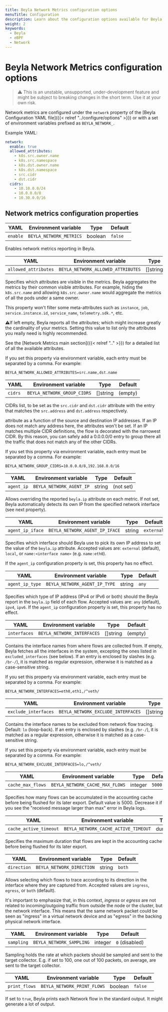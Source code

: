 ```yaml
---
title: Beyla Network Metrics configuration options
menuTitle: Configuration
description: Learn about the configuration options available for Beyla network metrics
weight: 2
keywords:
  - Beyla
  - eBPF
  - Network
---
```


# Beyla Network Metrics configuration options

> ⚠️ This is an unstable, unsupported, under-development feature and might be subject to breaking changes in
> the short term. Use it at your own risk.

Network metrics are configured under the `network` property of the [Beyla Configuration YAML file]({{< relref "../configure/options" >}})
or with a set of environment variables prefixed as `BEYLA_NETWORK_`.

Example YAML:

```yaml
network:
  enable: true
  allowed_attributes:
    - k8s.src.owner.name
    - k8s.src.namespace
    - k8s.dst.owner.name
    - k8s.dst.namespace
    - src.cidr
    - dst.cidr
  cidrs:
    - 10.10.0.0/24
    - 10.0.0.0/8
    - 10.30.0.0/16
```

## Network metrics configuration properties

| YAML     | Environment variable    | Type    | Default |
|----------|-------------------------|---------|---------|
| `enable` | `BEYLA_NETWORK_METRICS` | boolean | `false` |

Enables network metrics reporting in Beyla.

| YAML                 | Environment variable               | Type     | Default |
|----------------------|------------------------------------|----------|---------|
| `allowed_attributes` | `BEYLA_NETWORK_ALLOWED_ATTRIBUTES` | []string | (empty) |

Specifies which attributes are visible in the metrics. Beyla aggregates the metrics
by their common visible attributes. For example, hiding the `k8s.src.name` and allowing
`k8s.src.owner.name` would aggregate the metrics of all the pods under a same owner.

This property won't filter some meta-attributes such as
`instance`, `job`, `service.instance.id`, `service_name`, `telemetry.sdk.*`, etc.

⚠️If left empty, Beyla reports all the attributes; which might increase greatly
the cardinality of your metrics. Setting this value to list only the attributes you
really need is highly recommended.

See the [Network Metrics main section]({{< relref ".." >}}) for a detailed list
of all the available attributes.

If you set this property via environment variable, each entry must be separated by a comma.
For example:

```
BEYLA_NETWORK_ALLOWED_ATTRIBUTES=src.name,dst.name
```

| YAML    | Environment variable        | Type     | Default |
|---------|-----------------------------|----------|---------|
| `cidrs` | `BEYLA_NETWORK_GROUP_CIDRS` | []string | (empty) |

CIDRs list, to be set as the `src.cidr` and `dst.cidr` attribute with the
entry that matches the `src.address` and `dst.address` respectively.

attribute as a function of the source and destination IP addresses.
If an IP does not match any address here, the attributes won't be set.
If an IP matches multiple CIDR definitions, the flow is decorated with the
narrowest CIDR. By this reason, you can safely add a 0.0.0.0/0 entry to group there
all the traffic that does not match any of the other CIDRs.

If you set this property via environment variable, each entry must be separated by a comma.
For example:

```
BEYLA_NETWORK_GROUP_CIDRS=10.0.0.0/8,192.168.0.0/16
```

| YAML       | Environment variable     | Type   | Default   |
|------------|--------------------------|--------|-----------|
| `agent_ip` | `BEYLA_NETWORK_AGENT_IP` | string | (not set) |

Allows overriding the reported `beyla.ip` attribute on each metric. If not set, Beyla
automatically detects its own IP from the specified network interface (see next property).

| YAML             | Environment variable           | Type   | Default    |
|------------------|--------------------------------|--------|------------|
| `agent_ip_iface` | `BEYLA_NETWORK_AGENT_IP_IFACE` | string | `external` |

Specifies which interface should Beyla use to pick its own IP address to set the
value of the `beyla.ip` attribute. Accepted values are: `external` (default), `local`,
or `name:<interface name>` (e.g. `name:eth0`).

If the `agent_ip` configuration property is set, this property has no effect.

| YAML            | Environment variable          | Type   | Default |
|-----------------|-------------------------------|--------|---------|
| `agent_ip_type` | `BEYLA_NETWORK_AGENT_IP_TYPE` | string | `any`   |

Specifies which type of IP address (IPv4 or IPv6 or both) should the Beyla report
in the `beyla.ip` field of each flow. Accepted values are: `any` (default), `ipv4`, `ipv6`.
If the `agent_ip` configuration property is set, this property has no effect.

| YAML         | Environment variable       | Type     | Default |
|--------------|----------------------------|----------|---------|
| `interfaces` | `BEYLA_NETWORK_INTERFACES` | []string | (empty) |

Contains the interface names from where flows are collected from. If empty, Beyla 
fetches all the interfaces in the system, excepting the ones listed in `excluded_interfaces`
(see below). If an entry is enclosed by slashes (e.g. `/br-/`), it is matched as regular expression,
otherwise it is matched as a case-sensitive string.

If you set this property via environment variable, each entry must be separated by a comma.
For example:

```
BEYLA_NETWORK_INTERFACES=eth0,eth1,/^veth/
```

| YAML                 | Environment variable               | Type     | Default |
|----------------------|------------------------------------|----------|---------|
| `exclude_interfaces` | `BEYLA_NETWORK_EXCLUDE_INTERFACES` | []string | `lo`    |

Contains the interface names to be excluded from network flow tracing. Default:
`lo` (loop-back). If an entry is enclosed by slashes (e.g. `/br-/`), it is matched as a regular expression,
otherwise it is matched as a case-sensitive string.

If you set this property via environment variable, each entry must be separated by a comma.
For example:

```
BEYLA_NETWORK_EXCLUDE_INTERFACES=lo,/^veth/
```

| YAML              | Environment variable            | Type    | Default |
|-------------------|---------------------------------|---------|---------|
| `cache_max_flows` | `BEYLA_NETWORK_CACHE_MAX_FLOWS` | integer | `5000`  |

Specifies how many flows can be accumulated in the accounting cache before
being flushed for its later export. Default value is 5000.
Decrease it if you see the "received message larger than max" error in Beyla logs.

| YAML                   | Environment variable                 | Type     | Default |
|------------------------|--------------------------------------|----------|---------|
| `cache_active_timeout` | `BEYLA_NETWORK_CACHE_ACTIVE_TIMEOUT` | duration | `5s`    |

Specifies the maximum duration that flows are kept in the accounting
cache before being flushed for its later export.

| YAML        | Environment variable      | Type   | Default |
|-------------|---------------------------|--------|---------|
| `direction` | `BEYLA_NETWORK_DIRECTION` | string | `both`  |

Allows selecting which flows to trace according to its direction in the interface
where they are captured from. Accepted values are `ingress`, `egress`, or `both` (default).

It's important to emphasize that, in this context, _ingress_ or _egress_ are not related to incoming/outgoing
traffic from outside the node or the cluster, but the network interface. This means that
the same network packet could be seen as "ingress" in a virtual network device and as "egress" in the
backing physical network interface.

| YAML       | Environment variable     | Type    | Default        |
|------------|--------------------------|---------|----------------|
| `sampling` | `BEYLA_NETWORK_SAMPLING` | integer | `0` (disabled) |

Sampling holds the rate at which packets should be sampled and sent to the target collector.
E.g. if set to 100, one out of 100 packets, on average, are sent to the target collector.


| YAML          | Environment variable        | Type    | Default |
|---------------|-----------------------------|---------|---------|
| `print_flows` | `BEYLA_NETWORK_PRINT_FLOWS` | boolean | `false` |

If set to `true`, Beyla prints each Network flow in the standard output.
It might generate a lot of output.

